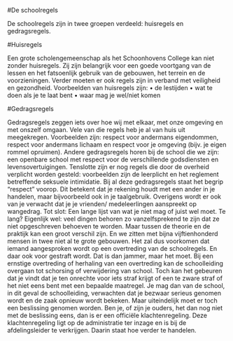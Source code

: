 #De schoolregels

De schoolregels zijn in twee groepen verdeeld: huisregels en gedragsregels.

#Huisregels

Een grote scholengemeenschap als het Schoonhovens College kan niet zonder huisregels.
Zij zijn belangrijk voor een goede voortgang van de lessen en het fatsoenlijk gebruik van de
gebouwen, het terrein en de voorzieningen. Verder moeten er ook regels zijn in verband met
veiligheid en gezondheid.
Voorbeelden van huisregels zijn:
• de lestijden
• wat te doen als je te laat bent
• waar mag je wel/niet komen

#Gedragsregels

Gedragsregels zeggen iets over hoe wij met elkaar, met onze omgeving en met onszelf omgaan.
Vele van die regels heb je al van huis uit meegekregen. Voorbeelden zijn: respect voor andermans
eigendommen, respect voor andermans lichaam en respect voor je omgeving (bijv. je eigen rommel
opruimen).
Andere gedragsregels horen bij de school die we zijn: een openbare school met respect voor de
verschillende godsdiensten en levensovertuigingen.
Tenslotte zijn er nog regels die door de overheid verplicht worden gesteld: voorbeelden zijn de
leerplicht en het reglement betreffende seksuele intimidatie.
Bij al deze gedragsregels staat het begrip “respect” voorop. Dit betekent dat je rekening houdt met
een ander in je handelen, maar bijvoorbeeld ook in je taalgebruik.
Overigens wordt er ook van je verwacht dat je je vrienden/ medeleerlingen aanspreekt op
wangedrag.
Tot slot:
Een lange lijst van wat je niet mag of juist wel moet.
Te lang? Eigenlijk wel: veel dingen behoren zo vanzelfsprekend te zijn dat ze niet opgeschreven
behoeven te worden. Maar tussen de theorie en de praktijk kan een groot verschil zijn. En we zitten
met bijna vijftienhonderd mensen in twee niet al te grote gebouwen.
Het zal dus voorkomen dat iemand aangesproken wordt op een overtreding van de schoolregels. En
daar ook voor gestraft wordt. Dat is dan jammer, maar het moet. Bij een ernstige overtreding of
herhaling van een overtreding kan de schoolleiding overgaan tot schorsing of verwijdering van
school.
Toch kan het gebeuren dat je vindt dat je ten onrechte voor iets straf krijgt of een te zware straf of
het niet eens bent met een bepaalde maatregel. Je mag dan van de school, in dit geval de
schoolleiding, verwachten dat je bezwaar serieus genomen wordt en de zaak opnieuw wordt
bekeken. Maar uiteindelijk moet er toch een beslissing genomen worden. Ben je, of zijn je ouders,
het dan nog niet met de beslissing eens, dan is er een officiële klachtenregeling. Deze
klachtenregeling ligt op de administratie ter inzage en is bij de afdelingsleider te verkrijgen. Daarin
staat hoe verder te handelen.
